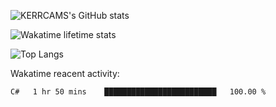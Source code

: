 ![KERRCAMS's GitHub stats](https://github-readme-stats.vercel.app/api?username=KERRCAM&show_icons=true&theme=radical)
<!--!
-->
![Wakatime lifetime stats](https://github-readme-stats.vercel.app/api/wakatime?username=KERRCAM)

![Top Langs](https://github-readme-stats.vercel.app/api/top-langs/?username=KERRCAM&hide=CMake,Makefile)





Wakatime reacent activity:
<!--START_SECTION:waka-->

```txt
C#   1 hr 50 mins    █████████████████████████   100.00 %
```

<!--END_SECTION:waka-->
